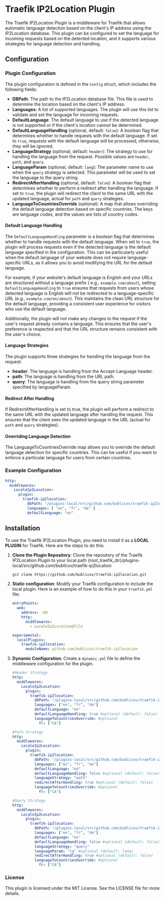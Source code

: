 # Traefik IP2Location Plugin

The Traefik IP2Location Plugin is a middleware for Traefik that allows automatic language detection based on the
client's IP address using the IP2Location database. This plugin can be configured to set the language for incoming
requests based on the detected location, and it supports various strategies for language detection and handling.

## Configuration

### Plugin Configuration

The plugin configuration is defined in the `Config` struct, which includes the following fields:

- **DBPath**: The path to the IP2Location database file. This file is used to determine the location based on the
  client's IP address.
- **Languages**: A list of supported languages. The plugin will use this list to validate and set the language for
  incoming requests.
- **DefaultLanguage**: The default language to use if the detected language is not supported or if the client's location
  cannot be determined.
- **DefaultLanguageHandling** (optional, default: `false`): A boolean flag that determines whether to handle requests
  with the default language. If set to `true`, requests with the default language will be processed; otherwise, they
  will be ignored.
- **LanguageStrategy** (optional, default: `header`): The strategy to use for handling the language from the request.
  Possible values are `header`, `path`, and `query`.
- **LanguageParam** (optional, default: `lang`): The parameter name to use when the `query` strategy is selected. This
  parameter will be used to set the language to the query string.
- **RedirectAfterHandling** (optional, default: `false`): A boolean flag that
  determines whether to perform a redirect after handling the language. If set to `true`, the plugin will redirect the
  client to the same URL with the updated language, actual for `path` and `query` strategies.
- **LanguageToCountriesOverride** (optional): A map that allows overriding the default language detection based on
  specific countries. The keys are language codes, and the values are lists of country codes.

#### **Default Language Handling**

The `DefaultLanguageHandling` parameter is a boolean flag that determines whether to handle requests with the default
language. When set to `true`, the plugin will process requests even if the detected language is the default language
specified in the configuration. This can be particularly useful when the default language of your website does not
require language-specific URLs, as it allows you to avoid modifying the URL for the default language.

For example, if your website's default language is English and your URLs are structured without a language prefix (
e.g., `example.com/about`), setting `DefaultLanguageHandling` to `true` ensures that requests from users whose detected
language is English will not be redirected to a language-specific URL (e.g., `example.com/en/about`). This maintains the
clean URL structure for the default language, providing a consistent user experience for visitors who use the default
language.

Additionally, the plugin will not make any changes to the request if the user's request already contains a language.
This ensures that the user's preference is respected and that the URL structure
remains consistent with the user's choice.

#### **Language Strategies**

The plugin supports three strategies for handling the language from the request:

- **header**: The language is handling from the Accept-Language header.
- **path**: The language is handling from the URL path.
- **query**: The language is handling from the query string parameter specified by languageParam.

#### **Redirect After Handling**

If RedirectAfterHandling is set to true, the plugin will perform a redirect to the same URL with the updated language
after handling the request. This ensures that the client sees the updated language in the URL (actual for `path`
and `query` strategies).

#### **Overriding Language Detection**

The LanguageToCountriesOverride map allows you to override the default language detection for specific countries. This
can be useful if you want to enforce a particular language for users from certain countries.

### Example Configuration

```yaml
http:
  middlewares:
    LocaleIp2Location:
      plugin:
        traefik-ip2location:
          dbPath: "/plugins-local/src/github.com/bublicov/traefik-ip2location/IP2LOCATION-LITE-DB1.BIN"
          languages: [ "en", "fr", "de" ]
          defaultLanguage: "en"
```

## Installation

To use the Traefik IP2Location Plugin, you need to install it as a **LOCAL PLUGIN** for Traefik. Here are the steps to
do
this:

1. **Clone the Plugin Repository**: Clone the repository of the Traefik IP2Location Plugin to your local path
   {root_traefik_dir}/plugins-local/src/github.com/bublicov/traefik-ip2location

    ```sh
    git clone https://github.com/bublicov/traefik-ip2location.git
    ```

2. **Static configuration**: Modify your Traefik configuration to include the local plugin. Here is an example of how to
   do
   this in your `traefik.yml` file:

    ```yaml
    entryPoints:
      web:
        address: :80
        http:
          middlewares:
            - LocaleIp2Location@file
    
    experimental:
      localPlugins:
        traefik-ip2location:
          moduleName: github.com/bublicov/traefik-ip2location
    ```

3. **Dynamic Configuration**: Create a `dynamic.yml` file to define the middleware configuration for the plugin.

    ```yaml   
    #Header Strategy   
    http:
      middlewares:
        LocaleIp2Location:
          plugin:
            traefik-ip2location:
              dbPath: "/plugins-local/src/github.com/bublicov/traefik-ip2location/IP2LOCATION-LITE-DB1.BIN"
              languages: ["en", "fr", "de"]
              defaultLanguage: "en"
              defaultLanguageHandling: true #optional (default: false)              
              languageToCountriesOverride: #optional
                fr: ["CA"]
    ```

    ```yaml   
    #Path Strategy   
    http:
      middlewares:
        LocaleIp2Location:
          plugin:
            traefik-ip2location:
              dbPath: "/plugins-local/src/github.com/bublicov/traefik-ip2location/IP2LOCATION-LITE-DB1.BIN"
              languages: ["en", "fr", "de"]
              defaultLanguage: "en"
              defaultLanguageHandling: false #optional (default: false)
              languageStrategy: "path"
              redirectAfterHandling: true #optional (default: false)
              languageToCountriesOverride: #optional
                fr: ["CA"]
    ```

    ```yaml   
    #Query Strategy   
    http:
      middlewares:
        LocaleIp2Location:
          plugin:
            traefik-ip2location:
              dbPath: "/plugins-local/src/github.com/bublicov/traefik-ip2location/IP2LOCATION-LITE-DB1.BIN"
              languages: ["en", "fr", "de"]
              defaultLanguage: "en"
              defaultLanguageHandling: false #optional (default: false)
              languageStrategy: "query"
              languageParam: "lg" #optional (default: lang)
              redirectAfterHandling: true #optional (default: false)
              languageToCountriesOverride: #optional
                fr: ["CA"]
    ```

### License

This plugin is licensed under the MIT License. See the LICENSE file for more details.
